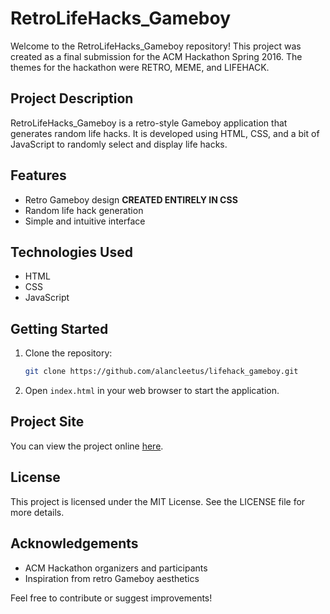 # RetroLifeHacks_Gameboy

Welcome to the RetroLifeHacks_Gameboy repository! This project was created as a final submission for the ACM Hackathon Spring 2016. The themes for the hackathon were RETRO, MEME, and LIFEHACK.

## Project Description

RetroLifeHacks_Gameboy is a retro-style Gameboy application that generates random life hacks. It is developed using HTML, CSS, and a bit of JavaScript to randomly select and display life hacks.

## Features

- Retro Gameboy design **CREATED ENTIRELY IN CSS**
- Random life hack generation
- Simple and intuitive interface

## Technologies Used

- HTML
- CSS
- JavaScript

## Getting Started

1. Clone the repository:
   ```bash
   git clone https://github.com/alancleetus/lifehack_gameboy.git
   ```
2. Open `index.html` in your web browser to start the application.

## Project Site

You can view the project online [here](http://alancleetus.github.io/lifehack_gameboy/).

## License

This project is licensed under the MIT License. See the LICENSE file for more details.

## Acknowledgements

- ACM Hackathon organizers and participants
- Inspiration from retro Gameboy aesthetics

Feel free to contribute or suggest improvements!
